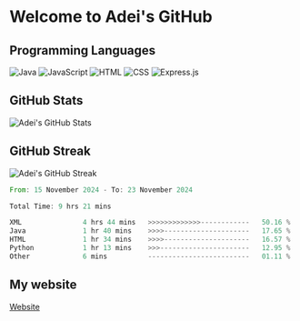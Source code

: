 # Welcome to Adei's GitHub

## Programming Languages
![Java](https://img.shields.io/badge/Java-007396?style=flat-square&logo=java&logoColor=white)
![JavaScript](https://img.shields.io/badge/JavaScript-F7DF1E?style=flat-square&logo=javascript&logoColor=black)
![HTML](https://img.shields.io/badge/HTML-E34F26?style=flat-square&logo=html5&logoColor=white)
![CSS](https://img.shields.io/badge/CSS-1572B6?style=flat-square&logo=css3&logoColor=white)
![Express.js](https://img.shields.io/badge/Express.js-000000?style=flat-square&logo=express&logoColor=white)

## GitHub Stats
![Adei's GitHub Stats](https://github-readme-stats.vercel.app/api?username=AdeiTamayo&show_icons=true&hide_title=true&hide=prs)

## GitHub Streak
![Adei's GitHub Streak](https://github-readme-streak-stats.herokuapp.com/?user=AdeiTamayo)

<!--START_SECTION:waka-->

```rust
From: 15 November 2024 - To: 23 November 2024

Total Time: 9 hrs 21 mins

XML               4 hrs 44 mins   >>>>>>>>>>>>>------------   50.16 %
Java              1 hr 40 mins    >>>>---------------------   17.65 %
HTML              1 hr 34 mins    >>>>---------------------   16.57 %
Python            1 hr 13 mins    >>>----------------------   12.95 %
Other             6 mins          -------------------------   01.11 %
```

<!--END_SECTION:waka-->

## My website
[Website](https://adei.eus)


